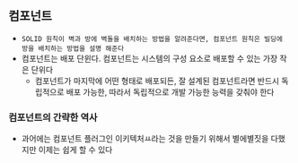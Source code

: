 ## 컴포넌트
- `SOLID 원칙이 벽과 방에 벽돌을 배치하는 방법을 알려준다면, 컴포넌트 원칙은 빌딩에 방을 배치하는 방법을 설명 해준다`
- 컴포넌트는 배포 단윈다. 컴포넌트는 시스템의 구성 요소로 배포할 수 있는 가장 작은 단위다
  - 컴포넌트가 마지막에 어떤 형태로 배포되든, 잘 설계된 컴포넌트라면 반드시 독립적으로 배포 가능한, 따라서 독립적으로 개발 가능한 능력을 갖춰야 한다

### 컴포넌트의 간략한 역사
- 과어에는 컴포넌트 플러그인 이키텍처ㅛ라는 것을 만들기 위해서 별에별짓을 다했지만 이제는 쉽게 할 수 있다 